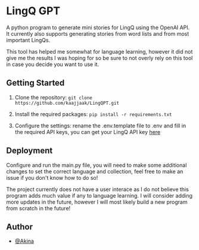 # LingQ GPT

A python program to generate mini stories for LingQ using the OpenAI API. It currently also supports generating stories from word lists and from most important LingQs.

This tool has helped me somewhat for language learning, however it did not give me the results I was hoping for so be sure to not overly rely on this tool in case you decide you want to use it.

## Getting Started

1. Clone the repository: `git clone https://github.com/kaajjaak/LingQPT.git`

2. Install the required packages: `pip install -r requirements.txt`
    
3. Configure the settings: rename the .env.template file to .env and fill in the required API keys, you can get your LingQ API key [here](https://www.lingq.com/accounts/apikey/)

## Deployment

Configure and run the main.py file, you will need to make some additional changes to set the correct language and collection, feel free to make an issue if you don't know how to do so!

The project currently does not have a user interace as I do not believe this program adds much value if any to language learning. I will consider adding more updates in the future, however I will most likely build a new program from scratch in the future!

## Author

- [@Akina](https://www.github.com/kaajjaak)
